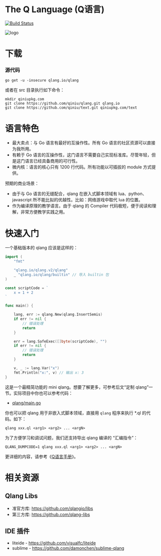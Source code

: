 The Q Language (Q语言)
========

[![Build Status](https://travis-ci.org/qiniu/qlang.png?branch=develop)](https://travis-ci.org/qiniu/qlang)

![logo](http://qiniutek.com/images/logo-2.png)

# 下载

### 源代码

```
go get -u -insecure qlang.io/qlang
```

或者在 src 目录执行如下命令：

```
mkdir qiniupkg.com
git clone https://github.com/qiniu/qlang.git qlang.io
git clone https://github.com/qiniu/text.git qiniupkg.com/text
```

# 语言特色

* 最大卖点：与 Go 语言有最好的互操作性。所有 Go 语言的社区资源可以直接为我所用。
* 有赖于 Go 语言的互操作性，这门语言不需要自己实现标准库。尽管年轻，但是这门语言已经具备商用的可行性。
* 微内核：语言的核心只有 1200 行代码。所有功能以可插拔的 module 方式提供。

预期的商业场景：

* 由于与 Go 语言的无缝配合，qlang 在嵌入式脚本领域有 lua、python、javascript 所不能比拟的优越性。比如：网络游戏中取代 lua 的位置。
* 作为编译原理的教学语言。由于 qlang 的 Compiler 代码极短，便于阅读和理解，非常方便教学实践之用。


# 快速入门

一个基础版本的 qlang 应该是这样的：

```go
import (
	"fmt"

	"qlang.io/qlang.v2/qlang"
	_ "qlang.io/qlang/builtin" // 导入 builtin 包
)

const scriptCode = `
	x = 1 + 2
`

func main() {

	lang, err := qlang.New(qlang.InsertSemis)
	if err != nil {
		// 错误处理
		return
	}

	err = lang.SafeExec([]byte(scriptCode), "")
	if err != nil {
		// 错误处理
		return
	}

	v, _ := lang.Var("x")
	fmt.Println("x:", v) // 输出 x: 3
}
```

这是一个最精简功能的 mini qlang。想要了解更多，可参考后文“定制 qlang”一节。实际项目中你也可以参考代码：

* [qlang/main.go](https://github.com/qiniu/qlang/blob/develop/app/qlang/main.go)

你也可以把 qlang 用于非嵌入式脚本领域，直接用 `qlang` 程序来执行 *.ql 的代码。如下：

```
qlang xxx.ql <arg1> <arg2> ... <argN>
```

为了方便学习和调试问题，我们还支持导出 qlang 编译的 “汇编指令”：

```
QLANG_DUMPCODE=1 qlang xxx.ql <arg1> <arg2> ... <argN>
```

更详细的内容，请参考《[Q语言手册](README_QL.md)》。

# 相关资源

## Qlang Libs

* 准官方库: https://github.com/qlangio/libs
* 第三方库: https://github.com/qlang-libs

## IDE 插件

* liteide - https://github.com/visualfc/liteide
* sublime - https://github.com/damonchen/sublime-qlang
